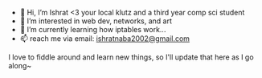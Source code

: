 - 👋 Hi, I’m Ishrat <3 your local klutz and a third year comp sci student
- 👀 I’m interested in web dev, networks, and art 
- 🌱 I’m currently learning how iptables work...
- 📫 reach me via email: ishratnaba2002@gmail.com

I love to fiddle around and learn new things, so I'll update that here as I go along~
